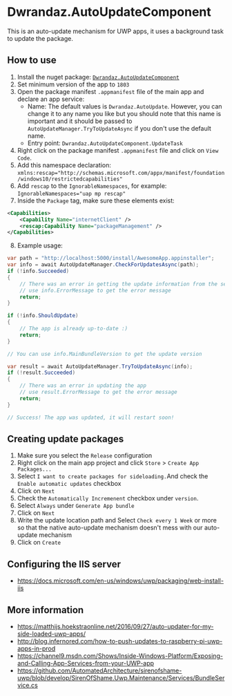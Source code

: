 # Dwrandaz.AutoUpdateComponent

﻿This is an auto-update mechanism for UWP apps, it uses a background task to update the package.

## How to use
1. Install the nuget package: [`Dwrandaz.AutoUpdateComponent`](http://nuget.org/packages/Dwrandaz.AutoUpdateComponent)
2. Set minimum version of the app to `1803`
3. Open the package manifest `.appmanifest` file of the main app and declare an app service:
   - Name: The default values is `Dwrandaz.AutoUpdate`. However, you can change it to any name you like but you should note that this name is important and it should be passed to `AutoUpdateManager.TryToUpdateAsync` if you don't use the default name.
   - Entry point: `Dwrandaz.AutoUpdateComponent.UpdateTask`
4. Right click on the package manifest `.appmanifest` file and click on `View Code`.
5. Add this namespace declaration: `xmlns:rescap="http://schemas.microsoft.com/appx/manifest/foundation/windows10/restrictedcapabilities"`
6. Add `rescap` to the `IgnorableNamespaces`, for example: `IgnorableNamespaces="uap mp rescap"`
7. Inside the `Package` tag, make sure these elements exist:

```xml
<Capabilities>
    <Capability Name="internetClient" />
    <rescap:Capability Name="packageManagement" />
</Capabilities>
```

8. Example usage:
```csharp
var path = "http://localhost:5000/install/AwesomeApp.appinstaller";
var info = await AutoUpdateManager.CheckForUpdatesAsync(path);
if (!info.Succeeded)
{
    // There was an error in getting the update information from the server
    // use info.ErrorMessage to get the error message
    return;
}

if (!info.ShouldUpdate)
{
    // The app is already up-to-date :)
    return;
}

// You can use info.MainBundleVersion to get the update version

var result = await AutoUpdateManager.TryToUpdateAsync(info);
if (!result.Succeeded)
{
    // There was an error in updating the app
    // use result.ErrorMessage to get the error message
    return;
}

// Success! The app was updated, it will restart soon!
```

## Creating update packages

1. Make sure you select the `Release` configuration
2. Right click on the main app project and click `Store` > `Create App Packages...`
3. Select `I want to create packages for sideloading.`And check the `Enable automatic updates` checkbox
4. Click on `Next`
5. Check the `Automatically Incremenent` checkbox under `version`.
6. Select `Always` under `Generate App bundle`
7. Click on `Next`
8. Write the update location path and Select `Check every 1 Week` or more so that the native auto-update mechanism doesn't mess with our auto-update mechanism
9. Click on `Create`

## Configuring the IIS server

- https://docs.microsoft.com/en-us/windows/uwp/packaging/web-install-iis

## More information

- https://matthijs.hoekstraonline.net/2016/09/27/auto-updater-for-my-side-loaded-uwp-apps/
- http://blog.infernored.com/how-to-push-updates-to-raspberry-pi-uwp-apps-in-prod
- https://channel9.msdn.com/Shows/Inside-Windows-Platform/Exposing-and-Calling-App-Services-from-your-UWP-app
- https://github.com/AutomatedArchitecture/sirenofshame-uwp/blob/develop/SirenOfShame.Uwp.Maintenance/Services/BundleService.cs